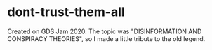 # dont-trust-them-all
Created on GDS Jam 2020. The topic was "DISINFORMATION AND CONSPIRACY THEORIES", so I made a little tribute to the old legend.
